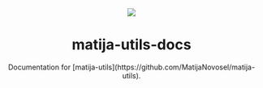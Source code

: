 <div align="center">
  <img src="https://user-images.githubusercontent.com/36193643/206005971-aa99f0c8-01cb-4495-9ab8-dbf5309628b8.png" />
</div>

<h1 align=center>matija-utils-docs</h1>
<p align=center>Documentation for [matija-utils](https://github.com/MatijaNovosel/matija-utils).</p>
